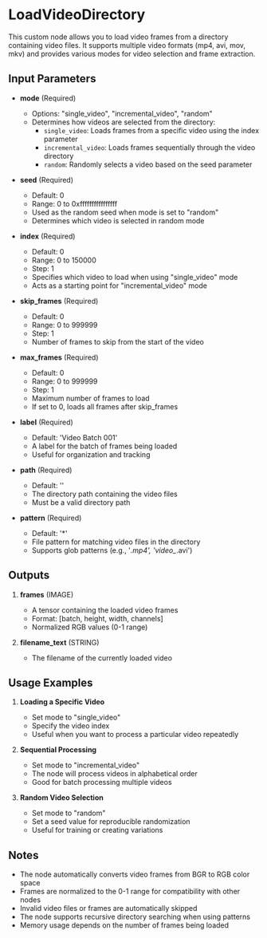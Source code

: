 # LoadVideoDirectory

This custom node allows you to load video frames from a directory containing video files. It supports multiple video formats (mp4, avi, mov, mkv) and provides various modes for video selection and frame extraction.

## Input Parameters

- **mode** (Required)
  - Options: "single_video", "incremental_video", "random"
  - Determines how videos are selected from the directory:
    - `single_video`: Loads frames from a specific video using the index parameter
    - `incremental_video`: Loads frames sequentially through the video directory
    - `random`: Randomly selects a video based on the seed parameter

- **seed** (Required)
  - Default: 0
  - Range: 0 to 0xffffffffffffffff
  - Used as the random seed when mode is set to "random"
  - Determines which video is selected in random mode

- **index** (Required)
  - Default: 0
  - Range: 0 to 150000
  - Step: 1
  - Specifies which video to load when using "single_video" mode
  - Acts as a starting point for "incremental_video" mode

- **skip_frames** (Required)
  - Default: 0
  - Range: 0 to 999999
  - Step: 1
  - Number of frames to skip from the start of the video

- **max_frames** (Required)
  - Default: 0
  - Range: 0 to 999999
  - Step: 1
  - Maximum number of frames to load
  - If set to 0, loads all frames after skip_frames

- **label** (Required)
  - Default: 'Video Batch 001'
  - A label for the batch of frames being loaded
  - Useful for organization and tracking

- **path** (Required)
  - Default: ''
  - The directory path containing the video files
  - Must be a valid directory path

- **pattern** (Required)
  - Default: '*'
  - File pattern for matching video files in the directory
  - Supports glob patterns (e.g., '*.mp4', 'video_*.avi')

## Outputs

1. **frames** (IMAGE)
   - A tensor containing the loaded video frames
   - Format: [batch, height, width, channels]
   - Normalized RGB values (0-1 range)

2. **filename_text** (STRING)
   - The filename of the currently loaded video

## Usage Examples

1. **Loading a Specific Video**
   - Set mode to "single_video"
   - Specify the video index
   - Useful when you want to process a particular video repeatedly

2. **Sequential Processing**
   - Set mode to "incremental_video"
   - The node will process videos in alphabetical order
   - Good for batch processing multiple videos

3. **Random Video Selection**
   - Set mode to "random"
   - Set a seed value for reproducible randomization
   - Useful for training or creating variations

## Notes

- The node automatically converts video frames from BGR to RGB color space
- Frames are normalized to the 0-1 range for compatibility with other nodes
- Invalid video files or frames are automatically skipped
- The node supports recursive directory searching when using patterns
- Memory usage depends on the number of frames being loaded
